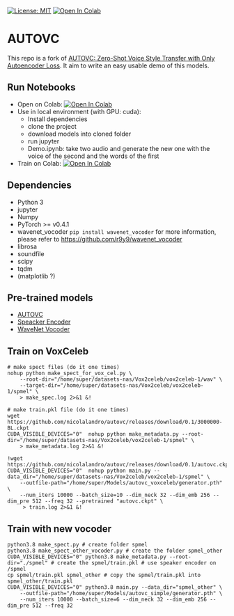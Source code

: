 [![License: MIT](https://img.shields.io/badge/license-MIT-lightgray)](LICENSE) 
[![Open In Colab](https://colab.research.google.com/assets/colab-badge.svg)](https://colab.research.google.com/github/nicolalandro/autovc/blob/master/AutoVCDemoColab.ipynb)

# AUTOVC
This repo is a fork of [AUTOVC: Zero-Shot Voice Style Transfer with Only Autoencoder Loss](https://github.com/auspicious3000/autovc). 
It aim to write an easy usable demo of this models.

## Run Notebooks
* Open on Colab: [![Open In Colab](https://colab.research.google.com/assets/colab-badge.svg)](https://colab.research.google.com/github/nicolalandro/autovc/blob/master/AutoVCDemoColab.ipynb)
* Use in local environment (with GPU: cuda):
  * Install dependencies
  * clone the project
  * download models into cloned folder
  * run jupyter
  * Demo.ipynb: take two audio and generate the new one with the voice of the second and the words of the first
* Train on Colab: [![Open In Colab](https://colab.research.google.com/assets/colab-badge.svg)](https://colab.research.google.com/github/nicolalandro/autovc/blob/master/TrainAutoVC.ipynb)

## Dependencies
- Python 3
- jupyter
- Numpy
- PyTorch >= v0.4.1
- wavenet_vocoder ```pip install wavenet_vocoder```
  for more information, please refer to https://github.com/r9y9/wavenet_vocoder
- librosa
- soundfile
- scipy
- tqdm
- (matplotlib ?)

## Pre-trained models
* [AUTOVC](https://github.com/nicolalandro/autovc/releases/download/0.1/autovc.ckpt)
* [Speacker Encoder](https://github.com/nicolalandro/autovc/releases/download/0.1/3000000-BL.ckpt)
* [WaveNet Vocoder](https://github.com/nicolalandro/autovc/releases/download/0.1/checkpoint_step001000000_ema.pth)

## Train on VoxCeleb
```
# make spect files (do it one times)
nohup python make_spect_for_vox_cel.py \
    --root-dir="/home/super/datasets-nas/Vox2celeb/vox2celeb-1/wav" \
    --target-dir="/home/super/datasets-nas/Vox2celeb/vox2celeb-1/spmel" \
    > make_spec.log 2>&1 &!

# make train.pkl file (do it one times)
wget https://github.com/nicolalandro/autovc/releases/download/0.1/3000000-BL.ckpt
CUDA_VISIBLE_DEVICES="0"  nohup python make_metadata.py --root-dir="/home/super/datasets-nas/Vox2celeb/vox2celeb-1/spmel" \
    > make_metadata.log 2>&1 &!

!wget https://github.com/nicolalandro/autovc/releases/download/0.1/autovc.ckpt
CUDA_VISIBLE_DEVICES="0"  nohup python main.py --data_dir="/home/super/datasets-nas/Vox2celeb/vox2celeb-1/spmel" \
    --outfile-path="/home/super/Models/autovc_voxceleb/generator.pth" \
    --num_iters 10000 --batch_size=10 --dim_neck 32 --dim_emb 256 --dim_pre 512 --freq 32 --pretrained "autovc.ckpt" \
     > train.log 2>&1 &!
```

## Train with new vocoder
```
python3.8 make_spect.py # create folder spmel
python3.8 make_spect_other_vocoder.py # create the folder spmel_other
CUDA_VISIBLE_DEVICES="0" python3.8 make_metadata.py --root-dir="./spmel" # create the spmel/train.pkl # use speaker encoder on /spmel
cp spmel/train.pkl spmel_other # copy the spmel/train.pkl into spmel_other/train.pkl
CUDA_VISIBLE_DEVICES="0" python3.8 main.py --data_dir="spmel_other" \
    --outfile-path="/home/super/Models/autovc_simple/generator.pth" \
    --num_iters 10000 --batch_size=6 --dim_neck 32 --dim_emb 256 --dim_pre 512 --freq 32
```

